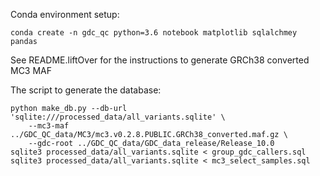 Conda environment setup:

    conda create -n gdc_qc python=3.6 notebook matplotlib sqlalchmey pandas

See README.liftOver for the instructions to generate GRCh38 converted MC3 MAF

The script to generate the database:

```
python make_db.py --db-url 'sqlite:///processed_data/all_variants.sqlite' \
    --mc3-maf ../GDC_QC_data/MC3/mc3.v0.2.8.PUBLIC.GRCh38_converted.maf.gz \
    --gdc-root ../GDC_QC_data/GDC_data_release/Release_10.0
sqlite3 processed_data/all_variants.sqlite < group_gdc_callers.sql
sqlite3 processed_data/all_variants.sqlite < mc3_select_samples.sql
```
